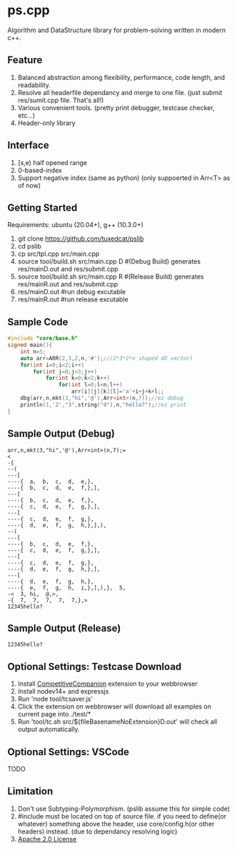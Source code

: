 # ps.cpp
Algorithm and DataStructure library for problem-solving written in modern c++.

## Feature
  1. Balanced abstraction among flexibility, performance, code length, and readability.
  2. Resolve all headerfile dependancy and merge to one file. (just submit res/sumit.cpp file. That's all!)
  3. Various convenient tools. (pretty print debugger, testcase checker, etc...)
  4. Header-only library

## Interface
  1. [s,e) half opened range
  2. 0-based-index
  3. Support negative index (same as python) (only suppoerted in Arr&lt;T&gt; as of now)

## Getting Started
  Requirements: ubuntu (20.04+), g++ (10.3.0+)
  1. git clone https://github.com/tuxedcat/pslib
  2. cd pslib
  3. cp src/tpl.cpp src/main.cpp
  4. source tool/build.sh src/main.cpp D #(Debug Build) generates res/mainD.out and res/submit.cpp
  5. source tool/build.sh src/main.cpp R #(Release Build) generates res/mainR.out and res/submit.cpp
  6. res/mainD.out #run debug excutable
  7. res/mainR.out #run release excutable

## Sample Code
``` cpp
#include "core/base.h"
signed main(){
	int n=5;
	auto arr=ARR(2,3,2,n,'#');//(2*3*2*n shaped 4D vector)
	for(int i=0;i<2;i++)
		for(int j=0;j<3;j++)
			for(int k=0;k<2;k++)
				for(int l=0;l<n;l++)
					arr[i][j][k][l]='a'+i+j+k+l;;
	dbg(arr,n,mkt(3,"hi",'@'),Arr<int>(n,7));//ez debug
	println(1,'2',"3",string("4"),n,"hello?");//ez print
}
```
## Sample Output (Debug)
```
arr,n,mkt(3,"hi",'@'),Arr<int>(n,7);=
<
-{
--(
---[
----{  a,  b,  c,  d,  e,},
----{  b,  c,  d,  e,  f,},],
---[
----{  b,  c,  d,  e,  f,},
----{  c,  d,  e,  f,  g,},],
---[
----{  c,  d,  e,  f,  g,},
----{  d,  e,  f,  g,  h,},],),
--(
---[
----{  b,  c,  d,  e,  f,},
----{  c,  d,  e,  f,  g,},],
---[
----{  c,  d,  e,  f,  g,},
----{  d,  e,  f,  g,  h,},],
---[
----{  d,  e,  f,  g,  h,},
----{  e,  f,  g,  h,  i,},],),},  5,
-<  3, hi,  @,>,
-{  7,  7,  7,  7,  7,},>
12345hello? 
```
## Sample Output (Release)
```
12345hello? 
```

## Optional Settings: Testcase Download  
  1. Install <a href="https://addons.mozilla.org/en-US/firefox/addon/competitive-companion">CompetitiveCompanion</a> extension to your webbrowser  
  2. Install nodev14+ and expressjs
  3. Run 'node tool/tcsaver.js'
  4. Click the extension on webbrowser will download all examples on current page into ./test/*
  5. Run 'tool/tc.sh src/${fileBasenameNoExtension}D.out' will check all output automatically.

## Optional Settings: VSCode  
  TODO

## Limitation
  1. Don't use Subtyping-Polymorphism. (pslib assume this for simple code)
  2. #include must be located on top of source file. if you need to define(or whatever) something above the header, use core/config.h(or other headers) instead. (due to dependancy resolving logic)
  3. <a href="https://www.apache.org/licenses/LICENSE-2.0">Apache 2.0 License</a>
